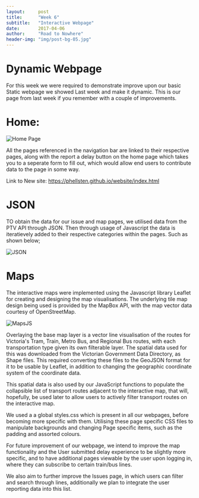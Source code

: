 ```yaml
---
layout:     post
title:      "Week 6"
subtitle:   "Interactive Webpage"
date:       2017-04-06
author:     "Road to Nowhere"
header-img: "img/post-bg-05.jpg"
---
```


# Dynamic Webpage

For this week we were required to demonstrate improve upon our basic Static webpage we showed Last week and make it dynamic. This is our page from last week if you remember with a couple of improvements.

# Home:

<img src="{{ site.baseurl }}/images/blog/Week6/NewHome6.jpg" alt="Home Page">


All the pages referenced in the navigation bar are linked to their respective pages, along with the report a delay button on the home page which takes you to a seperate form to fill out, which would allow end users to contribute data to the page in some way.

Link to New site: <a href="https://phellsten.github.io/website/index.html">https://phellsten.github.io/website/index.html</a>

# JSON

TO obtain the data for our issue and map pages, we utilised data from the PTV API through JSON. Then through usage of Javascript the data is iteratievely added to their respective categories within the pages. Such as shown below;

<img src="{{ site.baseurl }}/images/blog/Week6/JSONJS.png" alt="JSON">


# Maps

The interactive maps were implemented using the Javascript library Leaflet for creating and designing the map visualisations. The underlying tile map design being used is provided by the MapBox API, with the map vector data courtesy of OpenStreetMap.

<img src="{{ site.baseurl }}/images/blog/Week6/MapsJS.png" alt="MapsJS">

Overlaying the base map layer is a vector line visualisation of the routes for Victoria's Tram, Train, Metro Bus, and Regional Bus routes, with each transportation type given its own filterable layer. The spatial data used for this was downloaded from the Victorian Government Data Directory, as Shape files. This required converting these files to the GeoJSON format for it to be usable by Leaflet, in addition to changing the geographic coordinate system of the coordinate data. 

This spatial data is also used by our JavaScript functions to populate the collapsible list of transport routes adjacent to the interactive map, that will, hopefully, be used later to allow users to actively filter transport routes on the interactive map.



We used a a global styles.css which is present in all our webpages, before becoming more specific with them. Utilising these page specific CSS files to manipulate backgrounds and changing Page specific items, such as the padding and assorted colours.

For future improvement of our webpage, we intend to improve the map functionality and the User submitted delay experience to be slightly more specific, and to have additional pages viewable by the user upon logging in, where they can subscribe to certain train/bus lines.

We also aim to further improve the Issues page, in which users can filter and search through lines, additionally we plan to integrate the user reporting data into this list.

